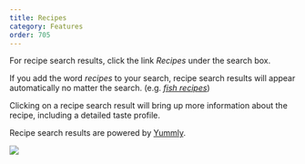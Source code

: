 ```yaml
---
title: Recipes
category: Features
order: 705
---
```

<html><body><p>For recipe search results, click the link <em>Recipes</em> under the search box.</p>&#xD;
&#xD;
<p>If you add the word <em>recipes</em> to your search, recipe search results will appear automatically no matter the search. (e.g. <a href="https://duckduckgo.com/?q=fish+recipes"><em>fish recipes</em></a>)</p>&#xD;
&#xD;
<p>Clicking on a recipe search result will bring up more information about the recipe, including a detailed taste profile.</p>&#xD;
&#xD;
<p>Recipe search results are powered by <a href="http://www.yummly.com/">Yummly</a>.</p>&#xD;
&#xD;
<img src="/edition-jekyll-template/images/b1598abb66cc96eea33b7844a0fc2d12.png"></body></html>